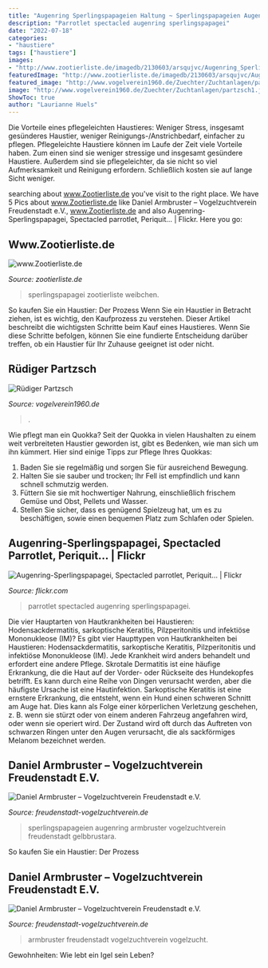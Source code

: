 ```yaml
---
title: "Augenring Sperlingspapageien Haltung ~ Sperlingspapageien Augenring Armbruster Vogelzuchtverein Freudenstadt Gelbbrustara"
description: "Parrotlet spectacled augenring sperlingspapagei"
date: "2022-07-18"
categories:
- "haustiere"
tags: ["haustiere"]
images:
- "http://www.zootierliste.de/imagedb/2130603/arsqujvc/Augenring_Sperlingspapagei.jpg"
featuredImage: "http://www.zootierliste.de/imagedb/2130603/arsqujvc/Augenring_Sperlingspapagei.jpg"
featured_image: "http://www.vogelverein1960.de/Zuechter/Zuchtanlagen/partzsch1.jpg"
image: "http://www.vogelverein1960.de/Zuechter/Zuchtanlagen/partzsch1.jpg"
ShowToc: true
author: "Laurianne Huels"
---
```



Die Vorteile eines pflegeleichten Haustieres: Weniger Stress, insgesamt gesünderes Haustier, weniger Reinigungs-/Anstrichbedarf, einfacher zu pflegen.
Pflegeleichte Haustiere können im Laufe der Zeit viele Vorteile haben. Zum einen sind sie weniger stressige und insgesamt gesündere Haustiere. Außerdem sind sie pflegeleichter, da sie nicht so viel Aufmerksamkeit und Reinigung erfordern. Schließlich kosten sie auf lange Sicht weniger.

	

		
searching about www.Zootierliste.de you've visit to the right place. We have 5 Pics about www.Zootierliste.de like Daniel Armbruster – Vogelzuchtverein Freudenstadt e.V., www.Zootierliste.de and also Augenring-Sperlingspapagei, Spectacled parrotlet, Periquit… | Flickr. Here you go:
		
    
## Www.Zootierliste.de

<img loading=lazy src="http://www.zootierliste.de/imagedb/2130603/arsqujvc/Augenring_Sperlingspapagei.jpg" onerror="this.onerror=null;this.src='https://tse1.mm.bing.net/th?id=OIP.B7vkroIyrIkEXp5YRMwyXwHaJ4&amp;pid=15.1';" alt="www.Zootierliste.de">

_Source: zootierliste.de_

>sperlingspapagei zootierliste weibchen. 

	

So kaufen Sie ein Haustier: Der Prozess
Wenn Sie ein Haustier in Betracht ziehen, ist es wichtig, den Kaufprozess zu verstehen. Dieser Artikel beschreibt die wichtigsten Schritte beim Kauf eines Haustieres. Wenn Sie diese Schritte befolgen, können Sie eine fundierte Entscheidung darüber treffen, ob ein Haustier für Ihr Zuhause geeignet ist oder nicht.

    
## Rüdiger Partzsch

<img loading=lazy src="http://www.vogelverein1960.de/Zuechter/Zuchtanlagen/partzsch1.jpg" onerror="this.onerror=null;this.src='https://tse2.mm.bing.net/th?id=OIP.kVSGwm5DcJdfBxTh1s4p9gAAAA&amp;pid=15.1';" alt="Rüdiger Partzsch">

_Source: vogelverein1960.de_

>. 

	

Wie pflegt man ein Quokka?
Seit der Quokka in vielen Haushalten zu einem weit verbreiteten Haustier geworden ist, gibt es Bedenken, wie man sich um ihn kümmert. Hier sind einige Tipps zur Pflege Ihres Quokkas:
1. Baden Sie sie regelmäßig und sorgen Sie für ausreichend Bewegung.
2. Halten Sie sie sauber und trocken; Ihr Fell ist empfindlich und kann schnell schmutzig werden.
3. Füttern Sie sie mit hochwertiger Nahrung, einschließlich frischem Gemüse und Obst, Pellets und Wasser.
4. Stellen Sie sicher, dass es genügend Spielzeug hat, um es zu beschäftigen, sowie einen bequemen Platz zum Schlafen oder Spielen.

    
## Augenring-Sperlingspapagei, Spectacled Parrotlet, Periquit… | Flickr

<img loading=lazy src="https://live.staticflickr.com/7108/6895419882_d80167a4ae_b.jpg" onerror="this.onerror=null;this.src='https://tse4.mm.bing.net/th?id=OIP.Adr4BrLVxnNIeQbTpqoORwHaE8&amp;pid=15.1';" alt="Augenring-Sperlingspapagei, Spectacled parrotlet, Periquit… | Flickr">

_Source: flickr.com_

>parrotlet spectacled augenring sperlingspapagei. 

	

Die vier Hauptarten von Hautkrankheiten bei Haustieren: Hodensackdermatitis, sarkoptische Keratitis, Pilzperitonitis und infektiöse Mononukleose (IM)?
Es gibt vier Haupttypen von Hautkrankheiten bei Haustieren: Hodensackdermatitis, sarkoptische Keratitis, Pilzperitonitis und infektiöse Mononukleose (IM). Jede Krankheit wird anders behandelt und erfordert eine andere Pflege. Skrotale Dermatitis ist eine häufige Erkrankung, die die Haut auf der Vorder- oder Rückseite des Hundekopfes betrifft. Es kann durch eine Reihe von Dingen verursacht werden, aber die häufigste Ursache ist eine Hautinfektion. Sarkoptische Keratitis ist eine ernstere Erkrankung, die entsteht, wenn ein Hund einen schweren Schnitt am Auge hat. Dies kann als Folge einer körperlichen Verletzung geschehen, z. B. wenn sie stürzt oder von einem anderen Fahrzeug angefahren wird, oder wenn sie operiert wird. Der Zustand wird oft durch das Auftreten von schwarzen Ringen unter den Augen verursacht, die als sackförmiges Melanom bezeichnet werden.

    
## Daniel Armbruster – Vogelzuchtverein Freudenstadt E.V.

<img loading=lazy src="https://freudenstadt-vogelzuchtverein.de/wp-content/uploads/2015/10/Vielfarbensittich.jpg" onerror="this.onerror=null;this.src='https://tse1.mm.bing.net/th?id=OIP.1RoD4apcYvPV5Q2uIy8qiQHaFj&amp;pid=15.1';" alt="Daniel Armbruster – Vogelzuchtverein Freudenstadt e.V.">

_Source: freudenstadt-vogelzuchtverein.de_

>sperlingspapageien augenring armbruster vogelzuchtverein freudenstadt gelbbrustara. 

	

So kaufen Sie ein Haustier: Der Prozess

    
## Daniel Armbruster – Vogelzuchtverein Freudenstadt E.V.

<img loading=lazy src="https://freudenstadt-vogelzuchtverein.de/wp-content/uploads/2015/10/Aymarasittich-1.jpg" onerror="this.onerror=null;this.src='https://tse4.mm.bing.net/th?id=OIP.C8rDe_wb-V0SPMrODJHTxwHaE8&amp;pid=15.1';" alt="Daniel Armbruster – Vogelzuchtverein Freudenstadt e.V.">

_Source: freudenstadt-vogelzuchtverein.de_

>armbruster freudenstadt vogelzuchtverein vogelzucht. 

	

Gewohnheiten: Wie lebt ein Igel sein Leben?

